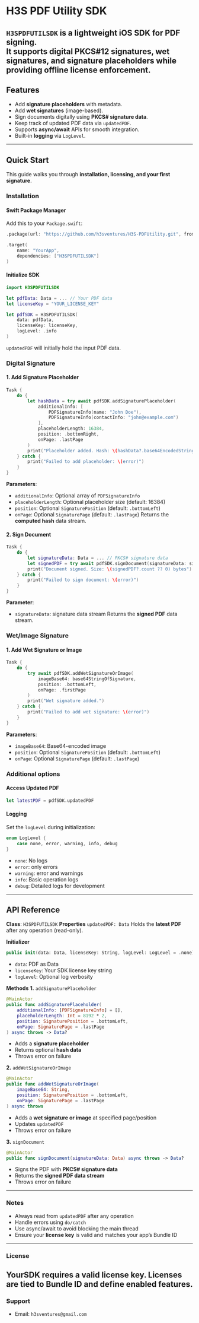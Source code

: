 # H3S PDF Utility SDK

`H3SPDFUTILSDK` is a **lightweight iOS SDK** for PDF signing.  
It supports **digital PKCS#12 signatures**, **wet signatures**, and **signature placeholders** while providing **offline license enforcement**.
---
## Features
- Add **signature placeholders** with metadata.  
- Add **wet signatures** (image-based).  
- Sign documents digitally using **PKCS# signature data**.  
- Keep track of updated PDF data via `updatedPDF`.  
- Supports **async/await** APIs for smooth integration.  
- Built-in **logging** via `LogLevel`.  
---
## Quick Start
This guide walks you through **installation, licensing, and your first signature**.

### Installation
#### Swift Package Manager
Add this to your `Package.swift`:

```swift
.package(url: "https://github.com/h3sventures/H3S-PDFUtility.git", from: "1.0.0")

.target(
    name: "YourApp",
    dependencies: ["H3SPDFUTILSDK"]
)
```
#### Initialize SDK
```swift
import H3SPDFUTILSDK

let pdfData: Data = ... // Your PDF data
let licenseKey = "YOUR_LICENSE_KEY"

let pdfSDK = H3SPDFUTILSDK(
    data: pdfData,
    licenseKey: licenseKey,
    logLevel: .info
)
```
`updatedPDF` will initially hold the input PDF data.

### Digital Signature
#### 1. Add Signature Placeholder
```swift
Task {
    do {
        let hashData = try await pdfSDK.addSignaturePlaceholder(
            additionalInfo: [
                PDFSignatureInfo(name: "John Doe"),
                PDFSignatureInfo(contactInfo: "john@example.com")
            ],
            placeholderLength: 16384,
            position: .bottomRight,
            onPage: .lastPage
        )
        print("Placeholder added. Hash: \(hashData?.base64EncodedString() ?? "N/A")")
    } catch {
        print("Failed to add placeholder: \(error)")
    }
}
```
**Parameters**:
- `additionalInfo`: Optional array of `PDFSignatureInfo`
- `placeholderLength`: Optional placeholder size (default: 16384)
- `position`: Optional `SignaturePosition` (default: `.bottomLeft`)
- `onPage`: Optional `SignaturePage` (default: `.lastPage`)
Returns the **computed hash** data stream.

#### 2. Sign Document
```swift
Task {
    do {
        let signatureData: Data = ... // PKCS# signature data
        let signedPDF = try await pdfSDK.signDocument(signatureData: signatureData)
        print("Document signed. Size: \(signedPDF?.count ?? 0) bytes")
    } catch {
        print("Failed to sign document: \(error)")
    }
}
```
**Parameter**: 
- `signatureData`: signature data stream
Returns the **signed PDF** data stream.

### Wet/Image Signature
#### 1. Add Wet Signature or Image
```swift
Task {
    do {
        try await pdfSDK.addWetSignatureOrImage(
            imageBase64: base64StringOfSignature,
            position: .bottomLeft,
            onPage: .firstPage
        )
        print("Wet signature added.")
    } catch {
        print("Failed to add wet signature: \(error)")
    }
}
```
**Parameters**:
- `imageBase64`: Base64-encoded image
- `position`: Optional `SignaturePosition` (default: `.bottomLeft`)
- `onPage`: Optional `SignaturePage` (default: `.lastPage`)

### Additional options
#### Access Updated PDF
```swift
let latestPDF = pdfSDK.updatedPDF
```

#### Logging
Set the `logLevel` during initialization:
```swift
enum LogLevel {
    case none, error, warning, info, debug
}
```
- `none`: No logs
- `error`: only errors
- `warning`: error and warnings
- `info`: Basic operation logs
- `debug`: Detailed logs for development

---
## API Reference

**Class**: `H3SPDFUTILSDK`
**Properties**
`updatedPDF: Data`
Holds the **latest PDF** after any operation (read-only).

**Initializer**
```swift
public init(data: Data, licenseKey: String, logLevel: LogLevel = .none)
```
- `data`: PDF as Data
- `licenseKey`: Your SDK license key string
- `logLevel`: Optional log verbosity

**Methods**
**1.** `addSignaturePlaceholder`
```swift
@MainActor
public func addSignaturePlaceholder(
    additionalInfo: [PDFSignatureInfo] = [],
    placeholderLength: Int = 8192 * 2,
    position: SignaturePosition = .bottomLeft,
    onPage: SignaturePage = .lastPage
) async throws -> Data?
```
- Adds a **signature placeholder**
- Returns optional **hash data**
- Throws error on failure

**2.** `addWetSignatureOrImage`
```swift
@MainActor
public func addWetSignatureOrImage(
    imageBase64: String,
    position: SignaturePosition = .bottomLeft,
    onPage: SignaturePage = .lastPage
) async throws
```
- Adds a **wet signature or image** at specified page/position
- Updates `updatedPDF`
- Throws error on failure

**3.** `signDocument`
```swift
@MainActor
public func signDocument(signatureData: Data) async throws -> Data?
```
- Signs the PDF with **PKCS# signature data**
- Returns the **signed PDF data stream**
- Throws error on failure
---
### Notes
- Always read from `updatedPDF` after any operation
- Handle errors using `do/catch`
- Use async/await to avoid blocking the main thread
- Ensure your **license key** is valid and matches your app’s Bundle ID
---
### License
YourSDK requires a valid license key. Licenses are tied to **Bundle ID** and define enabled features.
---
### Support
- Email: `h3sventures@gmail.com`